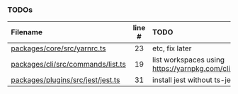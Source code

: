 ### TODOs

| Filename                                                                   | line # | TODO                                                          |
| :------------------------------------------------------------------------- | :----: | :------------------------------------------------------------ |
| [packages/core/src/yarnrc.ts](packages/core/src/yarnrc.ts#L23)             |   23   | etc, fix later                                                |
| [packages/cli/src/commands/list.ts](packages/cli/src/commands/list.ts#L19) |   19   | list workspaces using https://yarnpkg.com/cli/workspaces/list |
| [packages/plugins/src/jest/jest.ts](packages/plugins/src/jest/jest.ts#L31) |   31   | install jest without ts-jest                                  |
